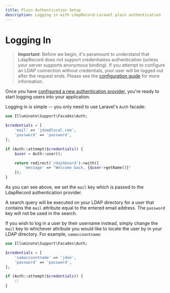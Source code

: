 ```yaml
---
title: Plain Authentication Setup
description: Logging in with LdapRecord-Laravel plain authentication
---
```


# Logging In

> **Important**: Before we begin, it's paramount to understand that LdapRecord does not support credentialess
> authentication (unless your server supports anonymous binding). If you attempt to configure an LDAP
> connection without credentials, your user will be logged out after the request ends. Please
> see the [configuration guide](/docs/laravel/v3/configuration) for more information.

Once you have [configured a new authentication provider](/docs/laravel/v3/auth/plain/configuration),
you're ready to start logging users into your application.

Logging in is simple -- you only need to use Laravel's `Auth` facade:

```php
use Illuminate\Support\Facades\Auth;

$credentials = [
    'mail' => 'jdoe@local.com',
    'password' => 'password',
];

if (Auth::attempt($credentials)) {
    $user = Auth::user();

    return redirect('/dashboard')->with([
        'message' => "Welcome back, {$user->getName()}"
    ]);
}
```

As you can see above, we set the `mail` key which is passed to the LdapRecord authentication provider.

A search query will be executed on your LDAP directory for a user that contains the `mail` attribute
equal to the entered email address. The `password` key will not be used in the search.

If you wish to log in a user by their username instead, simply change the `mail` key
to whichever attribute you would like to locate the user by in your LDAP directory.
For example, `samaccountname`:

```php
use Illuminate\Support\Facades\Auth;

$credentials = [
    'samaccountname' => 'jdoe',
    'password' => 'password',
];

if (Auth::attempt($credentials)) {
    //
}
```
